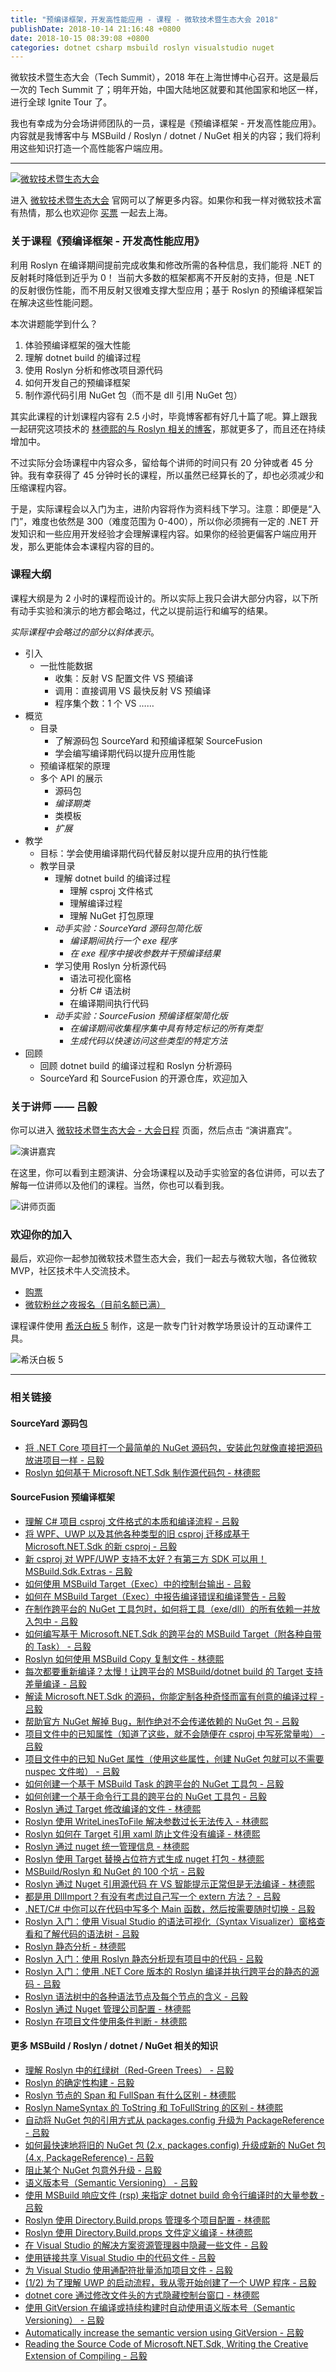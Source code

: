 ```yaml
---
title: "预编译框架，开发高性能应用 - 课程 - 微软技术暨生态大会 2018"
publishDate: 2018-10-14 21:16:48 +0800
date: 2018-10-15 08:39:08 +0800
categories: dotnet csharp msbuild roslyn visualstudio nuget
---
```


微软技术暨生态大会（Tech Summit），2018 年在上海世博中心召开。这是最后一次的 Tech Summit 了；明年开始，中国大陆地区就要和其他国家和地区一样，进行全球 Ignite Tour 了。

我也有幸成为分会场讲师团队的一员，课程是《预编译框架 - 开发高性能应用》。内容就是我博客中与 MSBuild / Roslyn / dotnet / NuGet 相关的内容；我们将利用这些知识打造一个高性能客户端应用。

---

[![微软技术暨生态大会](/static/posts/2018-10-14-20-08-21.png)](https://www.microsoft.com/china/techsummit/2018/)

进入 [微软技术暨生态大会](https://www.microsoft.com/china/techsummit/2018/) 官网可以了解更多内容。如果你和我一样对微软技术富有热情，那么也欢迎你 [买票](http://www.mstechsummit.cn/Ticket/BuyTicket) 一起去上海。

### 关于课程《预编译框架 - 开发高性能应用》

利用 Roslyn 在编译期间提前完成收集和修改所需的各种信息，我们能将 .NET 的反射耗时降低到近乎为 0！
当前大多数的框架都离不开反射的支持，但是 .NET 的反射很伤性能，而不用反射又很难支撑大型应用；基于 Roslyn 的预编译框架旨在解决这些性能问题。

本次讲题能学到什么？

1. 体验预编译框架的强大性能
2. 理解 dotnet build 的编译过程
3. 使用 Roslyn 分析和修改项目源代码
4. 如何开发自己的预编译框架
5. 制作源代码引用 NuGet 包（而不是 dll 引用 NuGet 包）

其实此课程的计划课程内容有 2.5 小时，毕竟博客都有好几十篇了呢。算上跟我一起研究这项技术的 [林德熙的与 Roslyn 相关的博客](https://lindexi.gitee.io/lindexi/post/roslyn.html)，那就更多了，而且还在持续增加中。

不过实际分会场课程中内容众多，留给每个讲师的时间只有 20 分钟或者 45 分钟。我有幸获得了 45 分钟时长的课程，所以虽然已经算长的了，却也必须减少和压缩课程内容。

于是，实际课程会以入门为主，进阶内容将作为资料线下学习。注意：即便是“入门”，难度也依然是 300（难度范围为 0-400），所以你必须拥有一定的 .NET 开发知识和一些应用开发经验才会理解课程内容。如果你的经验更偏客户端应用开发，那么更能体会本课程内容的目的。

### 课程大纲

课程大纲是为 2 小时的课程而设计的。所以实际上我只会讲大部分内容，以下所有动手实验和演示的地方都会略过，代之以提前运行和编写的结果。

*实际课程中会略过的部分以斜体表示*。

- 引入
    - 一批性能数据
        - 收集：反射 VS 配置文件 VS 预编译
        - 调用：直接调用 VS 最快反射 VS 预编译
        - 程序集个数：1 个 VS ……
- 概览
    - 目录
        - 了解源码包 SourceYard 和预编译框架 SourceFusion
        - 学会编写编译期代码以提升应用性能
    - 预编译框架的原理
    - 多个 API 的展示
        - 源码包
        - *编译期类*
        - 类模板
        - *扩展*
- 教学
    - 目标：学会使用编译期代码代替反射以提升应用的执行性能
    - 教学目录
        - 理解 dotnet build 的编译过程
            - 理解 csproj 文件格式
            - 理解编译过程
            - 理解 NuGet 打包原理
        - *动手实验：SourceYard 源码包简化版*
            - *编译期间执行一个 exe 程序*
            - *在 exe 程序中接收参数并干预编译结果*
        - 学习使用 Roslyn 分析源代码
            - 语法可视化窗格
            - 分析 C# 语法树
            - 在编译期间执行代码
        - *动手实验：SourceFusion 预编译框架简化版*
            - *在编译期间收集程序集中具有特定标记的所有类型*
            - *生成代码以快速访问这些类型的特定方法*
- 回顾
    - 回顾 dotnet build 的编译过程和 Roslyn 分析源码
    - SourceYard 和 SourceFusion 的开源仓库，欢迎加入

### 关于讲师 —— 吕毅

你可以进入 [微软技术暨生态大会 - 大会日程](https://www.mstechsummit.cn/SpeakerSession/Index) 页面，然后点击 “演讲嘉宾”。

![演讲嘉宾](/static/posts/2018-10-14-20-25-57.png)

在这里，你可以看到主题演讲、分会场课程以及动手实验室的各位讲师，可以去了解每一位讲师以及他们的课程。当然，你也可以看到我。

![讲师页面](/static/posts/2018-10-14-20-24-49.png)

### 欢迎你的加入

最后，欢迎你一起参加微软技术暨生态大会，我们一起去与微软大咖，各位微软 MVP，社区技术牛人交流技术。

- [购票](http://www.mstechsummit.cn/Ticket/BuyTicket)
- [微软粉丝之夜报名（目前名额已满）](https://forms.office.com/Pages/ResponsePage.aspx?id=-mDpt2weQ0S0nX_yMOmiFX9DC0n9uYxEjysPXp0Mf7tURjBRVllaWklWU1NTU1NaVUs0TTdOR1VFTC4u&from=groupmessage&isappinstalled=0)

课程课件使用 [希沃白板 5](https://easinote.seewo.com/) 制作，这是一款专门针对教学场景设计的互动课件工具。

![希沃白板 5](/static/posts/2018-10-14-20-33-17.png)

---

### 相关链接

#### SourceYard 源码包

- [将 .NET Core 项目打一个最简单的 NuGet 源码包，安装此包就像直接把源码放进项目一样 - 吕毅](https://walterlv.com/post/the-simplest-way-to-pack-a-source-code-nuget-package.html)
- [Roslyn 如何基于 Microsoft.NET.Sdk 制作源代码包 - 林德熙](https://lindexi.gitee.io/lindexi/post/Roslyn-%E5%A6%82%E4%BD%95%E5%9F%BA%E4%BA%8E-Microsoft.NET.Sdk-%E5%88%B6%E4%BD%9C%E6%BA%90%E4%BB%A3%E7%A0%81%E5%8C%85.html)

#### SourceFusion 预编译框架

- [理解 C# 项目 csproj 文件格式的本质和编译流程 - 吕毅](https://walterlv.com/post/understand-the-csproj.html)
- [将 WPF、UWP 以及其他各种类型的旧 csproj 迁移成基于 Microsoft.NET.Sdk 的新 csproj - 吕毅](https://walterlv.com/post/introduce-new-style-csproj-into-net-framework.html)
- [新 csproj 对 WPF/UWP 支持不太好？有第三方 SDK 可以用！MSBuild.Sdk.Extras - 吕毅](https://walterlv.com/post/use-msbuild-sdk-extras-for-wpf-and-uwp.html)
- [如何使用 MSBuild Target（Exec）中的控制台输出 - 吕毅](https://walterlv.com/post/exec-task-of-msbuild-target.html)
- [如何在 MSBuild Target（Exec）中报告编译错误和编译警告 - 吕毅](https://walterlv.com/post/standard-error-warning-format.html)
- [在制作跨平台的 NuGet 工具包时，如何将工具（exe/dll）的所有依赖一并放入包中 - 吕毅](https://walterlv.com/post/include-dependencies-into-nuget-tool-package.html)
- [如何编写基于 Microsoft.NET.Sdk 的跨平台的 MSBuild Target（附各种自带的 Task） - 吕毅](https://walterlv.com/post/write-msbuild-target.html)
- [Roslyn 如何使用 MSBuild Copy 复制文件 - 林德熙](https://lindexi.gitee.io/lindexi/post/Roslyn-%E5%A6%82%E4%BD%95%E4%BD%BF%E7%94%A8-MSBuild-Copy-%E5%A4%8D%E5%88%B6%E6%96%87%E4%BB%B6.html)
- [每次都要重新编译？太慢！让跨平台的 MSBuild/dotnet build 的 Target 支持差量编译 - 吕毅](https://walterlv.com/post/msbuild-incremental-build.html)
- [解读 Microsoft.NET.Sdk 的源码，你能定制各种奇怪而富有创意的编译过程 - 吕毅](https://walterlv.com/post/read-microsoft-net-sdk.html)
- [帮助官方 NuGet 解掉 Bug，制作绝对不会传递依赖的 NuGet 包 - 吕毅](https://walterlv.com/post/prevent-nuget-package-been-depended.html)
- [项目文件中的已知属性（知道了这些，就不会随便在 csproj 中写死常量啦） - 吕毅](https://walterlv.com/post/known-properties-in-csproj.html)
- [项目文件中的已知 NuGet 属性（使用这些属性，创建 NuGet 包就可以不需要 nuspec 文件啦） - 吕毅](https://walterlv.com/post/known-nuget-properties-in-csproj.html)
- [如何创建一个基于 MSBuild Task 的跨平台的 NuGet 工具包 - 吕毅](https://walterlv.com/post/create-a-cross-platform-msbuild-task-based-nuget-tool.html)
- [如何创建一个基于命令行工具的跨平台的 NuGet 工具包 - 吕毅](https://walterlv.com/post/create-a-cross-platform-command-based-nuget-tool.html)
- [Roslyn 通过 Target 修改编译的文件 - 林德熙](https://lindexi.gitee.io/lindexi/post/Roslyn-%E9%80%9A%E8%BF%87-Target-%E4%BF%AE%E6%94%B9%E7%BC%96%E8%AF%91%E7%9A%84%E6%96%87%E4%BB%B6.html)
- [Roslyn 使用 WriteLinesToFile 解决参数过长无法传入 - 林德熙](https://lindexi.gitee.io/lindexi/post/Roslyn-%E4%BD%BF%E7%94%A8-WriteLinesToFile-%E8%A7%A3%E5%86%B3%E5%8F%82%E6%95%B0%E8%BF%87%E9%95%BF%E6%97%A0%E6%B3%95%E4%BC%A0%E5%85%A5.html)
- [Roslyn 如何在 Target 引用 xaml 防止文件没有编译 - 林德熙](https://lindexi.gitee.io/lindexi/post/Roslyn-%E5%A6%82%E4%BD%95%E5%9C%A8-Target-%E5%BC%95%E7%94%A8-xaml-%E9%98%B2%E6%AD%A2%E6%96%87%E4%BB%B6%E6%B2%A1%E6%9C%89%E7%BC%96%E8%AF%91.html)
- [Roslyn 通过 nuget 统一管理信息 - 林德熙](https://lindexi.gitee.io/lindexi/post/Roslyn-%E9%80%9A%E8%BF%87-nuget-%E7%BB%9F%E4%B8%80%E7%AE%A1%E7%90%86%E4%BF%A1%E6%81%AF.html)
- [Roslyn 使用 Target 替换占位符方式生成 nuget 打包 - 林德熙](https://lindexi.gitee.io/lindexi/post/Roslyn-%E4%BD%BF%E7%94%A8-Target-%E6%9B%BF%E6%8D%A2%E5%8D%A0%E4%BD%8D%E7%AC%A6%E6%96%B9%E5%BC%8F%E7%94%9F%E6%88%90-nuget-%E6%89%93%E5%8C%85.html)
- [MSBuild/Roslyn 和 NuGet 的 100 个坑 - 吕毅](https://walterlv.com/post/problems-of-msbuild-and-nuget.html)
- [Roslyn 通过 Nuget 引用源代码 在 VS 智能提示正常但是无法编译 - 林德熙](https://lindexi.gitee.io/lindexi/post/Roslyn-%E9%80%9A%E8%BF%87-Nuget-%E5%BC%95%E7%94%A8%E6%BA%90%E4%BB%A3%E7%A0%81-%E5%9C%A8-VS-%E6%99%BA%E8%83%BD%E6%8F%90%E7%A4%BA%E6%AD%A3%E5%B8%B8%E4%BD%86%E6%98%AF%E6%97%A0%E6%B3%95%E7%BC%96%E8%AF%91.html)
- [都是用 DllImport？有没有考虑过自己写一个 extern 方法？ - 吕毅](https://walterlv.com/post/write-your-own-extern-method.html)
- [.NET/C# 中你可以在代码中写多个 Main 函数，然后按需要随时切换 - 吕毅](https://walterlv.com/post/write-multiple-main-and-related-startup-codes.html)
- [Roslyn 入门：使用 Visual Studio 的语法可视化（Syntax Visualizer）窗格查看和了解代码的语法树 - 吕毅](https://walterlv.com/post/roslyn-syntax-visualizer.html)
- [Roslyn 静态分析 - 林德熙](https://lindexi.gitee.io/lindexi/post/Roslyn-%E9%9D%99%E6%80%81%E5%88%86%E6%9E%90.html)
- [Roslyn 入门：使用 Roslyn 静态分析现有项目中的代码 - 吕毅](https://walterlv.com/post/analysis-code-of-existed-projects-using-roslyn.html)
- [Roslyn 入门：使用 .NET Core 版本的 Roslyn 编译并执行跨平台的静态的源码 - 吕毅](https://walterlv.com/post/compile-and-invoke-code-using-roslyn.html)
- [Roslyn 语法树中的各种语法节点及每个节点的含义 - 吕毅](https://walterlv.com/post/roslyn-syntax-tree-nodes.html)
- [Roslyn 通过 Nuget 管理公司配置 - 林德熙](https://lindexi.gitee.io/lindexi/post/Roslyn-%E9%80%9A%E8%BF%87-Nuget-%E7%AE%A1%E7%90%86%E5%85%AC%E5%8F%B8%E9%85%8D%E7%BD%AE.html)
- [Roslyn 在项目文件使用条件判断 - 林德熙](https://lindexi.gitee.io/lindexi/post/Roslyn-%E5%9C%A8%E9%A1%B9%E7%9B%AE%E6%96%87%E4%BB%B6%E4%BD%BF%E7%94%A8%E6%9D%A1%E4%BB%B6%E5%88%A4%E6%96%AD.html)

#### 更多 MSBuild / Roslyn / dotnet / NuGet 相关的知识

- [理解 Roslyn 中的红绿树（Red-Green Trees） - 吕毅](https://walterlv.com/post/the-red-green-tree-of-roslyn.html)
- [Roslyn 的确定性构建 - 吕毅](https://walterlv.com/post/deterministic-builds-in-roslyn.html)
- [Roslyn 节点的 Span 和 FullSpan 有什么区别 - 林德熙](https://lindexi.gitee.io/lindexi/post/Roslyn-%E8%8A%82%E7%82%B9%E7%9A%84-Span-%E5%92%8C-FullSpan-%E6%9C%89%E4%BB%80%E4%B9%88%E5%8C%BA%E5%88%AB.html)
- [Roslyn NameSyntax 的 ToString 和 ToFullString 的区别 - 林德熙](https://lindexi.gitee.io/lindexi/post/Roslyn-NameSyntax-%E7%9A%84-ToString-%E5%92%8C-ToFullString-%E7%9A%84%E5%8C%BA%E5%88%AB.html)
- [自动将 NuGet 包的引用方式从 packages.config 升级为 PackageReference - 吕毅](https://walterlv.com/post/migrate-packages-config-to-package-reference.html)
- [如何最快速地将旧的 NuGet 包 (2.x, packages.config) 升级成新的 NuGet 包 (4.x, PackageReference) - 吕毅](https://walterlv.com/post/migrate-nuget-package-from-powershell-to-props-and-targets.html)
- [阻止某个 NuGet 包意外升级 - 吕毅](https://walterlv.com/post/prevent-nuget-package-upgrade.html)
- [语义版本号（Semantic Versioning） - 吕毅](https://walterlv.com/post/semantic-version.html)
- [使用 MSBuild 响应文件 (rsp) 来指定 dotnet build 命令行编译时的大量参数 - 吕毅](https://walterlv.com/post/msbuild-response-files.html)
- [Roslyn 使用 Directory.Build.props 管理多个项目配置 - 林德熙](https://lindexi.gitee.io/lindexi/post/Roslyn-%E4%BD%BF%E7%94%A8-Directory.Build.props-%E7%AE%A1%E7%90%86%E5%A4%9A%E4%B8%AA%E9%A1%B9%E7%9B%AE%E9%85%8D%E7%BD%AE.html)
- [Roslyn 使用 Directory.Build.props 文件定义编译 - 林德熙](https://lindexi.gitee.io/lindexi/post/Roslyn-%E4%BD%BF%E7%94%A8-Directory.Build.props-%E6%96%87%E4%BB%B6%E5%AE%9A%E4%B9%89%E7%BC%96%E8%AF%91.html)
- [在 Visual Studio 的解决方案资源管理器中隐藏一些文件 - 吕毅](https://walterlv.com/post/make-items-invisible-in-vs-solution-explorer.html)
- [使用链接共享 Visual Studio 中的代码文件 - 吕毅](https://walterlv.com/visualstudio/2016/08/01/share-code-with-add-as-link.html)
- [为 Visual Studio 使用通配符批量添加项目文件 - 吕毅](https://walterlv.com/post/vs/2017/09/26/wildcards-in-vs-projects.html)
- [(1/2) 为了理解 UWP 的启动流程，我从零开始创建了一个 UWP 程序 - 吕毅](https://walterlv.com/post/create-uwp-app-from-zero-0.html)
- [dotnet core 通过修改文件头的方式隐藏控制台窗口 - 林德熙](https://lindexi.gitee.io/lindexi/post/dotnet-core-%E9%80%9A%E8%BF%87%E4%BF%AE%E6%94%B9%E6%96%87%E4%BB%B6%E5%A4%B4%E7%9A%84%E6%96%B9%E5%BC%8F%E9%9A%90%E8%97%8F%E6%8E%A7%E5%88%B6%E5%8F%B0%E7%AA%97%E5%8F%A3.html)
- [使用 GitVersion 在编译或持续构建时自动使用语义版本号（Semantic Versioning） - 吕毅](https://walterlv.com/post/automatically-semantic-versioning-using-git-version-task.html)
- [Automatically increase the semantic version using GitVersion - 吕毅](https://walterlv.com/post/automatically-semantic-versioning-using-git-version-task.en.html)
- [Reading the Source Code of Microsoft.NET.Sdk, Writing the Creative Extension of Compiling - 吕毅](https://walterlv.com/post/read-microsoft-net-sdk-en.html)
